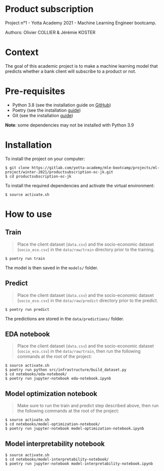 Product subscription
==============================

Project n°1 - Yotta Academy 2021 - Machine Learning Engineer bootcamp.

Authors: Olivier COLLIER & Jérémie KOSTER

# Context

The goal of this academic project is to make a machine learning model that predicts whether a bank client will subscribe to a product or not.

# Pre-requisites

- Python 3.8 (see the installation guide on [GitHub](https://github.com/pyenv/pyenv))
- Poetry (see the installation [guide](https://python-poetry.org/docs/#installation))
- Git (see the installation [guide](https://git-scm.com/book/fr/v2/D%C3%A9marrage-rapide-Installation-de-Git))

**Note**: some dependencies may not be installed with Python 3.9

# Installation

To install the project on your computer:

    $ git clone https://gitlab.com/yotta-academy/mle-bootcamp/projects/ml-project/winter-2021/productsubscription-oc-jk.git
    $ cd productsubscription-oc-jk

To install the required dependencies and activate the virtual environment:

    $ source activate.sh

# How to use

## Train

> Place the client dataset (`data.csv`) and the socio-economic dataset (`socio_eco.csv`) in the `data/raw/train` directory prior to the training.

    $ poetry run train

The model is then saved in the `models/` folder.

## Predict

> Place the client dataset (`data.csv`) and the socio-economic dataset (`socio_eco.csv`) in the `data/raw/predict` directory prior to the predict.

    $ poetry run predict

The predictions are stored in the `data/predictions/` folder.

## EDA notebook

> Place the client dataset (`data.csv`) and the socio-economic dataset (`socio_eco.csv`) in the `data/raw/train`, then run the following commands at the root of the project:

    $ source activate.sh
    $ poetry run python src/infrastructure/build_dataset.py
    $ cd notebooks/eda-notebook/
    $ poetry run jupyter-notebook eda-notebook.ipynb

## Model optimization notebook

> Make sure to run the train and predict step described above, then run the following commands at the root of the project:

    $ source activate.sh
    $ cd notebooks/model-optimization-notebook/
    $ poetry run jupyter-notebook model-optimization-notebook.ipynb

## Model interpretability notebook

    $ source activate.sh
    $ cd notebooks/model-interpretability-notebook/
    $ poetry run jupyter-notebook model-interpretability-notebook.ipynb
